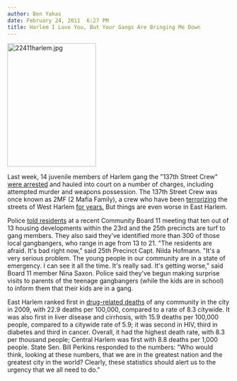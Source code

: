 ```yaml
---
author: Ben Yakas
date: February 24, 2011  6:27 PM
title: Harlem I Love You, But Your Gangs Are Bringing Me Down
---
```


<p><span class="mt-enclosure mt-enclosure-image" style="display: inline;"> <img alt="22411harlem.jpg" src="https://web.archive.org/web/20130224044928im_/http://gothamist.com/attachments/byakas/22411harlem.jpg" width="200" height="279" class="image-left"> </span></p>

<p>Last week, 14 juvenile members of Harlem gang the &quot;137th Street Crew&quot; <a href="https://web.archive.org/web/20130224044928/http://gothamist.com/2011/02/16/harlem_street_gang_members_get_haul.php">were arrested</a> and hauled into court on a number of charges, including attempted murder and weapons possession. The 137th Street Crew was once known as 2MF (2 Mafia Family), a crew who have been <a href="https://web.archive.org/web/20130224044928/http://www.nydailynews.com/ny_local/uptown/2011/02/18/2011-02-18_the_block_of_terror_residents_of_w_137th_st_tormented_by_drug_gang.html">terrorizing</a> the streets of West Harlem <a href="https://web.archive.org/web/20130224044928/http://gothamist.com/2010/10/28/gangs_in_harlem.php">for years.</a> But things are even worse in East Harlem.</p>

<p>Police <a href="https://web.archive.org/web/20130224044928/http://www.nydailynews.com/ny_local/uptown/2011/02/24/2011-02-24_gangs_are_all_here_thugs_infest_east_harlem.html">told residents</a> at a recent Community Board 11 meeting that ten out of 13 housing developments within the 23rd and the 25th precincts are turf to gang members. They also said they&apos;ve identified more than 300 of those local gangbangers, who range in age from 13 to 21. &quot;The residents are afraid. It&apos;s bad right now,&quot; said 25th Precinct Capt. Nilda Hofmann. &quot;It&apos;s a very serious problem. The young people in our community are in a state of emergency. I can see it all the time. It&apos;s really sad. It&apos;s getting worse,&quot; said Board 11 member Nina Saxon. Police said they&apos;ve begun making surprise visits to parents of the teenage gangbangers (while the kids are in school) to inform them that their kids are in a gang.</p>

<p>East Harlem ranked first in <a href="https://web.archive.org/web/20130224044928/http://www.nydailynews.com/ny_local/uptown/2011/02/24/2011-02-24_another_unhealthy_year_for_harlem.html">drug-related deaths</a> of any community in the city in 2009, with 22.9 deaths per 100,000, compared to a rate of 8.3 citywide. It was also first in liver disease and cirrhosis, with 15.9 deaths per 100,000 people, compared to a citywide rate of 5.9; it was second in HIV, third in diabetes and third in cancer. Overall, it had the highest death rate, with 8.3 per thousand people; Central Harlem was first with 8.8 deaths per 1,000 people. State Sen. Bill Perkins responded to the numbers: &quot;Who would think, looking at these numbers, that we are in the greatest nation and the greatest city in the world? Clearly, these statistics should alert us to the urgency that we all need to do.&quot;</p>